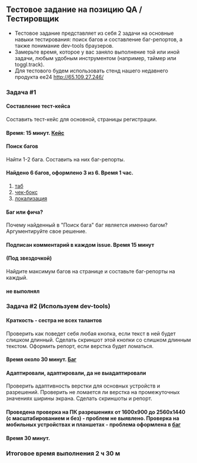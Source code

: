 ## Тестовое задание на позицию QA / Тестировщик

* Тестовое задание представляет из себя 2 задачи на основные навыки тестирования: поиск багов и составление баг-репортов, а также понимание dev-tools браузеров.
* Замерьте время, которое у вас заняло выполнение той или иной задачи, любым удобным инструментом (например, таймер или toggl.track).
* Для тестового будем использовать стенд нашего недавнего продукта ee24 http://65.109.27.246/

### Задача #1
#### Составление тест-кейса
Составить тест-кейс для основной, страницы регистрации.
#### Время: 15 минут. [Кейс](https://github.com/safaleks/sibdev_test_task/issues/1)

#### Поиск багов
Найти 1-2 бага. Составить на них баг-репорты.
#### Найдено 6 багов, оформлено 3 из 6. Время 1 час. 
1. [таб](https://github.com/safaleks/sibdev_test_task/issues/2)
2. [чек-бокс](https://github.com/safaleks/sibdev_test_task/issues/3)
3. [локализация](https://github.com/safaleks/sibdev_test_task/issues/4)

#### Баг или фича?
Почему найденный в "Поиск бага" баг является именно багом?
Аргументируйте свое решение.
#### Подписан комментарий в каждом issue. Время 15 минут

#### (Под звездочкой)
Найдите максимум багов на странице и составьте баг-репорты на каждый.
#### не выполнял 

### Задача #2 (Используем dev-tools)
#### Краткость - сестра не всех талантов
Проверить как поведет себя любая кнопка, если текст в ней будет слишком длинный. Сделать скриншот этой кнопки со слишком длинным текстом. Оформить репорт, если верстка будет ломаться.
#### Время около 30 минут. [Баг](https://github.com/safaleks/sibdev_test_task/issues/5)

#### Адаптировали, адаптировали, да не выадаптировали
Проверить адаптивность верстки для основных устройств и разрешений. Проверить не ломается ли верстка на промежуточных значениях ширины экрана. Сделать скриншоты и репорт.
#### Проведена проверка на ПК разрешениях от 1600х900 до 2560х1440 (с масштабированием и без) - проблем не выявлено. Проверка на мобильных устройствах и планшетах - проблема оформлена в [баг](https://github.com/safaleks/sibdev_test_task/issues/6)
#### Время 30 минут.

### Итоговое время выполнения 2 ч 30 м
